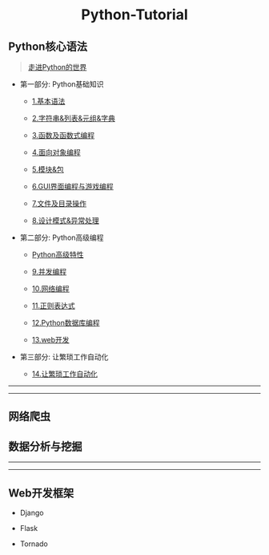 <h1 align="center">Python-Tutorial</h1>

## Python核心语法

> [走进Python的世界](https://github.com/jianyongqing/Python-Tutorial/blob/master/Notes/00.%E8%B5%B0%E8%BF%9BPython%E7%9A%84%E4%B8%96%E7%95%8C.md)

- 第一部分: Python基础知识

  - [1.基本语法](https://github.com/jianyongqing/Python-Tutorial/blob/master/Notes/01.%E5%9F%BA%E6%9C%AC%E8%AF%AD%E6%B3%95.md)

  - [2.字符串&列表&元组&字典](https://github.com/jianyongqing/Python-Tutorial/blob/master/Notes/02.%E5%AD%97%E7%AC%A6%E4%B8%B2%26%E5%88%97%E8%A1%A8%26%E5%85%83%E7%BB%84%26%E5%AD%97%E5%85%B8.md)

  - [3.函数及函数式编程](https://github.com/jianyongqing/Python-Tutorial/blob/master/Notes/03.%E5%87%BD%E6%95%B0%E5%8F%8A%E5%87%BD%E6%95%B0%E5%BC%8F%E7%BC%96%E7%A8%8B.md)

  - [4.面向对象编程](https://github.com/jianyongqing/Python-Tutorial/blob/master/Notes/04.%E9%9D%A2%E5%90%91%E5%AF%B9%E8%B1%A1%E7%BC%96%E7%A8%8B.md)
  
  - [5.模块&包](https://github.com/jianyongqing/Python-Tutorial/blob/master/Notes/05.%E6%A8%A1%E5%9D%97%26%E5%8C%85.md)

  - [6.GUI界面编程与游戏编程](https://github.com/jianyongqing/Python-Tutorial/blob/master/Notes/06.GUI%E7%95%8C%E9%9D%A2%E7%BC%96%E7%A8%8B%E4%B8%8E%E6%B8%B8%E6%88%8F%E7%BC%96%E7%A8%8B.md)

  - [7.文件及目录操作](https://github.com/jianyongqing/Python-Tutorial/blob/master/Notes/07.%E6%96%87%E4%BB%B6%E5%8F%8A%E7%9B%AE%E5%BD%95%E6%93%8D%E4%BD%9C.md)

  - [8.设计模式&异常处理](https://github.com/jianyongqing/Python-Tutorial/blob/master/Notes/08.%E8%AE%BE%E8%AE%A1%E6%A8%A1%E5%BC%8F%26%E5%BC%82%E5%B8%B8%E5%A4%84%E7%90%86.md)

- 第二部分: Python高级编程

  - [Python高级特性](https://github.com/jianyongqing/Python-Tutorial/blob/master/Notes/Python%E9%AB%98%E7%BA%A7%E7%89%B9%E6%80%A7.md)
  
  - [9.并发编程](https://github.com/jianyongqing/Python-Tutorial/blob/master/Notes/09.%E5%B9%B6%E5%8F%91%E7%BC%96%E7%A8%8B.md)

  - [10.网络编程](https://github.com/jianyongqing/Python-Tutorial/blob/master/Notes/10.%E7%BD%91%E7%BB%9C%E7%BC%96%E7%A8%8B.md)

  - [11.正则表达式](https://github.com/jianyongqing/Python-Tutorial/blob/master/Notes/11.%E6%AD%A3%E5%88%99%E8%A1%A8%E8%BE%BE%E5%BC%8F.md)

  - [12.Python数据库编程](https://github.com/jianyongqing/Python-Tutorial/blob/master/Notes/12.Python%E6%95%B0%E6%8D%AE%E5%BA%93%E7%BC%96%E7%A8%8B.md)

  - [13.web开发](https://github.com/jianyongqing/Python-Tutorial/blob/master/Notes/13.web%E5%BC%80%E5%8F%91.md)

- 第三部分: 让繁琐工作自动化

  - [14.让繁琐工作自动化](https://github.com/jianyongqing/Python-Tutorial/blob/master/Notes/14.%E8%AE%A9%E7%B9%81%E7%90%90%E5%B7%A5%E4%BD%9C%E8%87%AA%E5%8A%A8%E5%8C%96.md)

----------------------------------------------------------------------------------------------------------------------------------------
----------------------------------------------------------------------------------------------------------------------------------------

## 网络爬虫

## 数据分析与挖掘

----------------------------------------------------------------------------------------------------------------------------------------
----------------------------------------------------------------------------------------------------------------------------------------

## Web开发框架

- Django

- Flask

- Tornado
